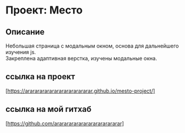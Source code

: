 # Проект: Место

## Описание

Небольшая страница с модальным окном, основа для дальнейшего изучения js.  
Закреплена адаптивная верстка, изучены модальные окна.  

## ссылка на проект  

[https://arararararararararararararar.github.io/mesto-project/]  

## ссылка на мой гитхаб  

[https://github.com/arararararararararararararar]  